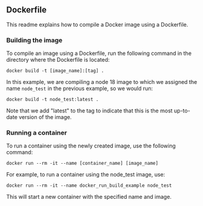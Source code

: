 ## Dockerfile

This readme explains how to compile a Docker image using a Dockerfile.

### Building the image

To compile an image using a Dockerfile, run the following command in the directory where the Dockerfile is located:

```
docker build -t [image_name]:[tag] .
```

In this example, we are compiling a node 18 image to which we assigned the name ```node_test``` in the previous example, so we would run:

```
docker build -t node_test:latest .
```

Note that we add "latest" to the tag to indicate that this is the most up-to-date version of the image.

### Running a container

To run a container using the newly created image, use the following command:

```
docker run --rm -it --name [container_name] [image_name]
```

For example, to run a container using the node_test image, use:

```
docker run --rm -it --name docker_run_build_example node_test
```

This will start a new container with the specified name and image.